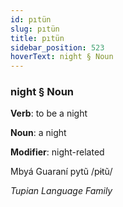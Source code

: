 ```yaml
---
id: pıtün
slug: pıtün
title: pıtün
sidebar_position: 523
hoverText: night § Noun
---
```


### night § Noun

**Verb**: to be a night

**Noun**: a night

**Modifier**: night-related

Mbyá Guaraní pytũ /pɨtũ/

*Tupian Language Family*